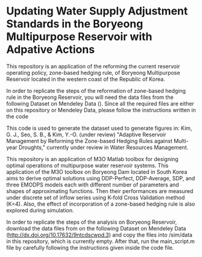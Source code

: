 # Updating Water Supply Adjustment Standards in the Boryeong Multipurpose Reservoir with Adpative Actions

This repository is an application of the reforming the current reservoir operating policy, zone-based hedging rule, of Boryeong Multipurpose Reservoir located in the western coast of the Republic of Korea. 

In order to replicate the steps of the reformation of zone-based hedging rule in the Boryeong Reservoir, you will need the data files from the following Dataset on Mendeley Data (). Since all the required files are either on this repository or Mendeley Data, please follow the instructions written in the code

This code is used to generate the dataset used to generate figures in: Kim, G. J., Seo, S. B., & Kim, Y.-O. (under review) "Adaptive Reservoir Management by Reforming the Zone-based Hedging Rules against Multi-year Droughts," currently under review in Water Resources Management. 





This repository is an application of M3O Matlab toolbox for designing optimal operations of multipurpose water reservoir systems. This application of the M3O toolbox on Boryeong Dam located in South Korea aims to derive optimal solutions using DDP-Perfect, DDP-Average, SDP, and three EMODPS models each with different number of parameters and shapes of approximating functions. Then their performances are measured under discrete set of inflow series using K-fold Cross Validation method (K=4). Also, the effect of incorporation of a zone-based hedging rule is also explored during simulation.

In order to replicate the steps of the analysis on Boryeong Reservoir, download the data files from on the following Dataset on Mendeley Data (http://dx.doi.org/10.17632/9ntcdscwpd.3) and copy the files into /sim/data in this repository, which is currently empty. After that, run the main_script.m file by carefully following the instructions given inside the code file.


